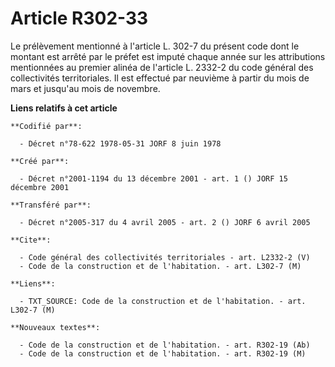 # Article R302-33

Le prélèvement mentionné à l'article L. 302-7 du présent code dont le montant est arrêté par le préfet est imputé chaque
année sur les attributions mentionnées au premier alinéa de l'article L. 2332-2 du code général des collectivités
territoriales. Il est effectué par neuvième à partir du mois de mars et jusqu'au mois de novembre.

**Liens relatifs à cet article**

	**Codifié par**:

	  - Décret n°78-622 1978-05-31 JORF 8 juin 1978

	**Créé par**:

	  - Décret n°2001-1194 du 13 décembre 2001 - art. 1 () JORF 15 décembre 2001

	**Transféré par**:

	  - Décret n°2005-317 du 4 avril 2005 - art. 2 () JORF 6 avril 2005

	**Cite**:

	  - Code général des collectivités territoriales - art. L2332-2 (V)
	  - Code de la construction et de l'habitation. - art. L302-7 (M)

	**Liens**:

	  - TXT_SOURCE: Code de la construction et de l'habitation. - art. L302-7 (M)

	**Nouveaux textes**:

	  - Code de la construction et de l'habitation. - art. R302-19 (Ab)
	  - Code de la construction et de l'habitation. - art. R302-19 (M)
